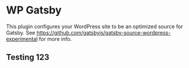 # WP Gatsby

This plugin configures your WordPress site to be an optimized source for Gatsby.
See https://github.com/gatsbyjs/gatsby-source-wordpress-experimental for more info.

## Testing 123
